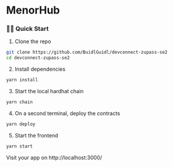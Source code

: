 # MenorHub

### 🏃‍♀️ Quick Start

1. Clone the repo
```bash
git clone https://github.com/BuidlGuidl/devconnect-zupass-se2
cd devconnect-zupass-se2
```

2. Install dependencies
```bash
yarn install
```

3. Start the local hardhat chain
```bash
yarn chain
```

4. On a second terminal, deploy the contracts
```bash
yarn deploy
```

5. Start the frontend
```bash
yarn start
```

Visit your app on http://localhost:3000/

